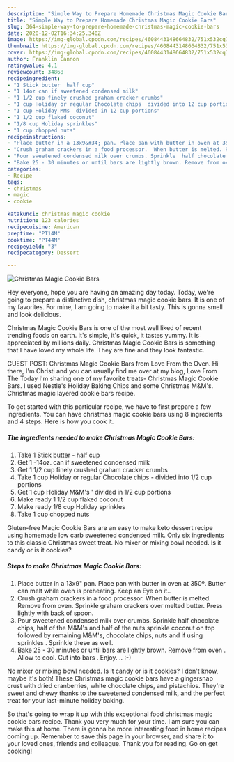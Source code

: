 ```yaml
---
description: "Simple Way to Prepare Homemade Christmas Magic Cookie Bars"
title: "Simple Way to Prepare Homemade Christmas Magic Cookie Bars"
slug: 364-simple-way-to-prepare-homemade-christmas-magic-cookie-bars
date: 2020-12-02T16:34:25.340Z
image: https://img-global.cpcdn.com/recipes/4608443148664832/751x532cq70/christmas-magic-cookie-bars-recipe-main-photo.jpg
thumbnail: https://img-global.cpcdn.com/recipes/4608443148664832/751x532cq70/christmas-magic-cookie-bars-recipe-main-photo.jpg
cover: https://img-global.cpcdn.com/recipes/4608443148664832/751x532cq70/christmas-magic-cookie-bars-recipe-main-photo.jpg
author: Franklin Cannon
ratingvalue: 4.1
reviewcount: 34868
recipeingredient:
- "1 Stick butter  half cup"
- "1 14oz can if sweetened condensed milk"
- "1 1/2 cup finely crushed graham cracker crumbs"
- "1 cup Holiday or regular Chocolate chips  divided into 12 cup portions"
- "1 cup Holiday MMs  divided in 12 cup portions"
- "1 1/2 cup flaked coconut"
- "1/8 cup Holiday sprinkles"
- "1 cup chopped nuts"
recipeinstructions:
- "Place butter in a 13x9&#34; pan. Place pan with butter in oven at 350º. Butter can melt while oven is preheating. Keep an Eye on it.."
- "Crush graham crackers in a food processor.  When butter is melted. Remove from oven.  Sprinkle graham crackers over melted butter. Press lightly with back of spoon."
- "Pour sweetened condensed milk over crumbs. Sprinkle  half chocolate chips,  half of the M&amp;M&#39;s and half of the nuts.sprinkle coconut on top followed by remaining M&amp;M&#39;s, chocolate chips, nuts and if using sprinkles . Sprinkle these as well."
- "Bake 25 - 30 minutes or until bars are lightly brown. Remove from oven . Allow to cool.  Cut into bars . Enjoy. ..          :-)"
categories:
- Recipe
tags:
- christmas
- magic
- cookie

katakunci: christmas magic cookie 
nutrition: 123 calories
recipecuisine: American
preptime: "PT14M"
cooktime: "PT44M"
recipeyield: "3"
recipecategory: Dessert

---
```



![Christmas Magic Cookie Bars](https://img-global.cpcdn.com/recipes/4608443148664832/751x532cq70/christmas-magic-cookie-bars-recipe-main-photo.jpg)

Hey everyone, hope you are having an amazing day today. Today, we're going to prepare a distinctive dish, christmas magic cookie bars. It is one of my favorites. For mine, I am going to make it a bit tasty. This is gonna smell and look delicious.

Christmas Magic Cookie Bars is one of the most well liked of recent trending foods on earth. It's simple, it's quick, it tastes yummy. It is appreciated by millions daily. Christmas Magic Cookie Bars is something that I have loved my whole life. They are fine and they look fantastic.

GUEST POST: Christmas Magic Cookie Bars from Love From the Oven. Hi there, I&#39;m Christi and you can usually find me over at my blog, Love From The Today I&#39;m sharing one of my favorite treats- Christmas Magic Cookie Bars. I used Nestle&#39;s Holiday Baking Chips and some Christmas M&amp;M&#39;s. Christmas magic layered cookie bars recipe.


To get started with this particular recipe, we have to first prepare a few ingredients. You can have christmas magic cookie bars using 8 ingredients and 4 steps. Here is how you cook it.

<!--inarticleads1-->

##### The ingredients needed to make Christmas Magic Cookie Bars:

1. Take 1 Stick butter - half cup
1. Get 1 -14oz. can if sweetened condensed milk
1. Get 1 1/2 cup finely crushed graham cracker crumbs
1. Take 1 cup Holiday or regular Chocolate chips - divided into 1/2 cup portions
1. Get 1 cup Holiday M&amp;M&#39;s &#39; divided in 1/2 cup portions
1. Make ready 1 1/2 cup flaked coconut
1. Make ready 1/8 cup Holiday sprinkles
1. Take 1 cup chopped nuts


Gluten-free Magic Cookie Bars are an easy to make keto dessert recipe using homemade low carb sweetened condensed milk. Only six ingredients to this classic Christmas sweet treat. No mixer or mixing bowl needed. Is it candy or is it cookies? 

<!--inarticleads2-->

##### Steps to make Christmas Magic Cookie Bars:

1. Place butter in a 13x9&#34; pan. Place pan with butter in oven at 350º. Butter can melt while oven is preheating. Keep an Eye on it..
1. Crush graham crackers in a food processor.  When butter is melted. Remove from oven.  Sprinkle graham crackers over melted butter. Press lightly with back of spoon.
1. Pour sweetened condensed milk over crumbs. Sprinkle  half chocolate chips,  half of the M&amp;M&#39;s and half of the nuts.sprinkle coconut on top followed by remaining M&amp;M&#39;s, chocolate chips, nuts and if using sprinkles . Sprinkle these as well.
1. Bake 25 - 30 minutes or until bars are lightly brown. Remove from oven . Allow to cool.  Cut into bars . Enjoy. ..          :-)


No mixer or mixing bowl needed. Is it candy or is it cookies? I don&#39;t know, maybe it&#39;s both! These Christmas magic cookie bars have a gingersnap crust with dried cranberries, white chocolate chips, and pistachios. They&#39;re sweet and chewy thanks to the sweetened condensed milk, and the perfect treat for your last-minute holiday baking. 

So that's going to wrap it up with this exceptional food christmas magic cookie bars recipe. Thank you very much for your time. I am sure you can make this at home. There is gonna be more interesting food in home recipes coming up. Remember to save this page in your browser, and share it to your loved ones, friends and colleague. Thank you for reading. Go on get cooking!
